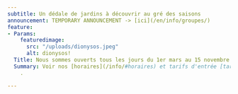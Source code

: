 ```yaml
---
subtitle: Un dédale de jardins à découvrir au gré des saisons
announcement: TEMPORARY ANNOUNCEMENT -> [ici](/en/info/groupes/)
feature:
- Params:
    featuredimage:
      src: "/uploads/dionysos.jpeg"
      alt: dionysos!
  Title: Nous sommes ouverts tous les jours du 1er mars au 15 novembre
  Summary: Voir nos [horaires](/info/#horaires) et tarifs d'entrée [tarifs](/info/#tarifs)
    .

---
```

